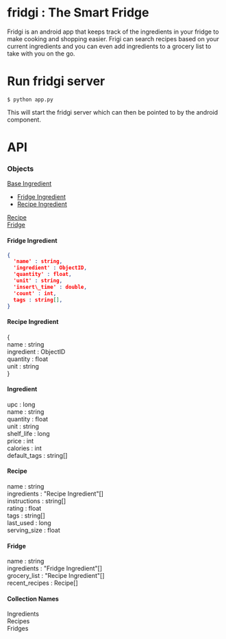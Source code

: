 # fridgi : The Smart Fridge

Fridgi is an android app that keeps track of the ingredients in your fridge to make cooking and shopping easier. Frigi can search recipes based on your current ingredients and you can even add ingredients to a grocery list to take with you on the go. 

# Run fridgi server

    $ python app.py

This will start the fridgi server which can then be pointed to by the android component. 

# API

### Objects

[Base Ingredient](#base-ingredient)  
* [Fridge Ingredient](#fridge-ingredient)  
* [Recipe Ingredient](#recipe-ingredient)  

[Recipe](#recipe)  
[Fridge](#fridge)


<a id="fridge-ingredient"></a>  
#### Fridge Ingredient
```JSON
{  
  'name' : string,  
  'ingredient' : ObjectID,   
  'quantity' : float,  
  'unit' : string,  
  'insert\_time' : double,  
  'count' : int,  
  tags : string[],  
}  
```

#### Recipe Ingredient
{  
  name : string  
  ingredient : ObjectID    
  quantity : float  
  unit : string  
}  

#### Ingredient
upc : long  
name : string  
quantity : float  
unit : string   
shelf\_life : long  
price : int  
calories : int  
default_tags : string[]  

#### Recipe
name : string  
ingredients : "Recipe Ingredient"[]  
instructions : string[]  
rating : float  
tags : string[]  
last\_used : long  
serving\_size : float  

#### Fridge
name : string  
ingredients : "Fridge Ingredient"[]   
grocery\_list : "Recipe Ingredient"[]  
recent\_recipes : Recipe[]  

#### Collection Names
Ingredients  
Recipes  
Fridges  






